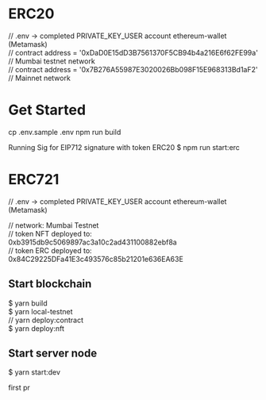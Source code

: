# ERC20  
// .env -> completed PRIVATE_KEY_USER account ethereum-wallet (Metamask)  
// contract address = '0xDaD0E15dD3B7561370F5CB94b4a216E6f62FE99a' // Mumbai testnet network  
// contract address = '0x7B276A55987E3020026Bb098F15E968313Bd1aF2' // Mainnet network  

# Get Started
cp .env.sample .env npm run build

Running Sig for EIP712 signature with token ERC20
$ npm run start:erc


# ERC721  
// .env -> completed PRIVATE_KEY_USER account ethereum-wallet (Metamask)  

// network: Mumbai Testnet  
// token NFT deployed to: 0xb3915db9c5069897ac3a10c2ad431100882ebf8a  
// token ERC deployed to: 0x84C29225DFa41E3c493576c85b21201e636EA63E  

## Start blockchain  
$ yarn build  
$ yarn local-testnet  
// yarn deploy:contract  
$ yarn deploy:nft  

## Start server node  
$ yarn start:dev  


first pr
